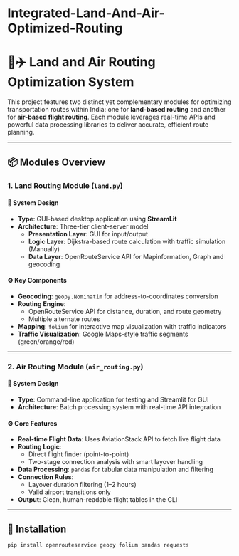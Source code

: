 # Integrated-Land-And-Air-Optimized-Routing
# 🚗✈️ Land and Air Routing Optimization System

This project features two distinct yet complementary modules for optimizing transportation routes within India: one for **land-based routing** and another for **air-based flight routing**. Each module leverages real-time APIs and powerful data processing libraries to deliver accurate, efficient route planning.

---

## 📦 Modules Overview

### 1. Land Routing Module (`land.py`)

#### 🧠 System Design
- **Type**: GUI-based desktop application using **StreamLit**
- **Architecture**: Three-tier client-server model
  - **Presentation Layer**: GUI for input/output
  - **Logic Layer**: Dijkstra-based route calculation with traffic simulation (Manually)
  - **Data Layer**: OpenRouteService API for Mapinformation, Graph and geocoding

#### ⚙️ Key Components
- **Geocoding**: `geopy.Nominatim` for address-to-coordinates conversion
- **Routing Engine**: 
  - OpenRouteService API for distance, duration, and route geometry
  - Multiple alternate routes
- **Mapping**: `folium` for interactive map visualization with traffic indicators
- **Traffic Visualization**: Google Maps-style traffic segments (green/orange/red)

---

### 2. Air Routing Module (`air_routing.py`)

#### 🧠 System Design
- **Type**: Command-line application for testing and Streamlit for GUI
- **Architecture**: Batch processing system with real-time API integration

#### ⚙️ Core Features
- **Real-time Flight Data**: Uses AviationStack API to fetch live flight data
- **Routing Logic**:
  - Direct flight finder (point-to-point)
  - Two-stage connection analysis with smart layover handling
- **Data Processing**: `pandas` for tabular data manipulation and filtering
- **Connection Rules**:
  - Layover duration filtering (1–2 hours)
  - Valid airport transitions only
- **Output**: Clean, human-readable flight tables in the CLI

---

## 🧰 Installation

```bash
pip install openrouteservice geopy folium pandas requests
